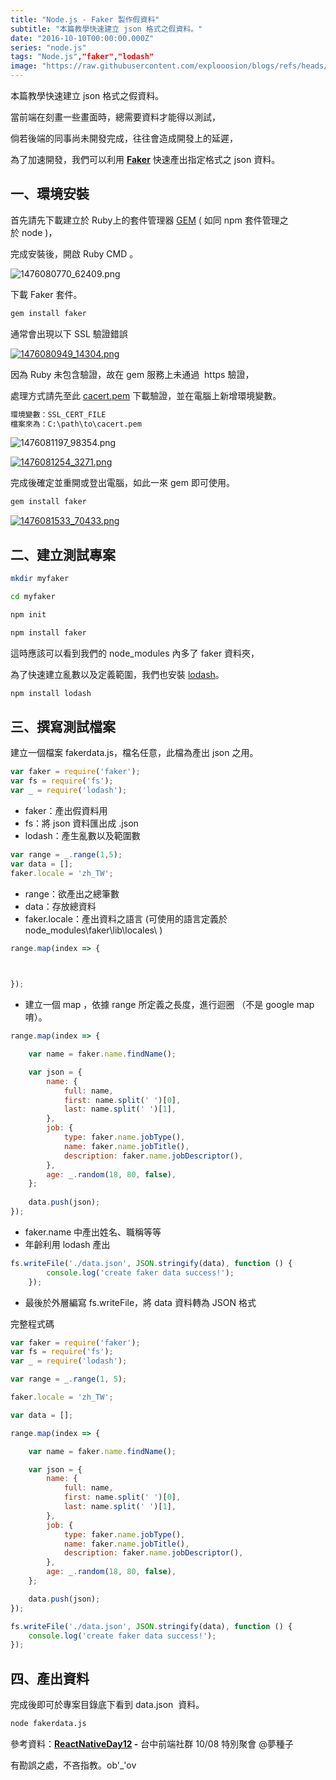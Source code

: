 ```yaml
---
title: "Node.js - Faker 製作假資料"
subtitle: "本篇教學快速建立 json 格式之假資料。"
date: "2016-10-10T00:00:00.000Z"
series: "node.js"
tags: "Node.js","faker","lodash"
image: "https://raw.githubusercontent.com/explooosion/blogs/refs/heads/main/docs/images/2016-10-10_Node.js%20-%20Faker%20%E8%A3%BD%E4%BD%9C%E5%81%87%E8%B3%87%E6%96%99/banner/1476080770_62409.png"
--- 
```


本篇教學快速建立 json 格式之假資料。

當前端在刻畫一些畫面時，總需要資料才能得以測試，

倘若後端的同事尚未開發完成，往往會造成開發上的延遲，

為了加速開發，我們可以利用 **[Faker](https://github.com/stympy/faker)** 快速產出指定格式之 json 資料。

一、環境安裝
------

首先請先下載建立於 Ruby上的套件管理器 [GEM](https://rubygems.org/pages/download?locale=zh-TW) ( 如同 npm 套件管理之於 node )，

完成安裝後，開啟 Ruby CMD 。

![1476080770_62409.png](https://raw.githubusercontent.com/explooosion/blogs/refs/heads/main/docs/images/2016-10-10_Node.js%20-%20Faker%20%E8%A3%BD%E4%BD%9C%E5%81%87%E8%B3%87%E6%96%99/1476080770_62409.png)

下載 Faker 套件。

```ruby
gem install faker
```

通常會出現以下 SSL 驗證錯誤

[![1476080949_14304.png](https://raw.githubusercontent.com/explooosion/blogs/refs/heads/main/docs/images/2016-10-10_Node.js%20-%20Faker%20%E8%A3%BD%E4%BD%9C%E5%81%87%E8%B3%87%E6%96%99/1476080949_14304.png)](https://dotblogsfile.blob.core.windows.net/user/incredible/299cbb43-aa29-4f37-98be-8c966870bec7/1476080949_14304.png)

因為 Ruby 未包含驗證，故在 gem 服務上未通過  https 驗證，

處理方式請先至此 [cacert.pem](https://curl.haxx.se/ca/cacert.pem) 下載驗證，並在電腦上新增環境變數。

```bash
環境變數：SSL_CERT_FILE
檔案來為：C:\path\to\cacert.pem
```

![1476081197_98354.png](https://raw.githubusercontent.com/explooosion/blogs/refs/heads/main/docs/images/2016-10-10_Node.js%20-%20Faker%20%E8%A3%BD%E4%BD%9C%E5%81%87%E8%B3%87%E6%96%99/1476081197_98354.png)

[![1476081254_3271.png](https://raw.githubusercontent.com/explooosion/blogs/refs/heads/main/docs/images/2016-10-10_Node.js%20-%20Faker%20%E8%A3%BD%E4%BD%9C%E5%81%87%E8%B3%87%E6%96%99/1476081254_3271.png)](https://dotblogsfile.blob.core.windows.net/user/incredible/299cbb43-aa29-4f37-98be-8c966870bec7/1476081254_3271.png)

完成後確定並重開或登出電腦，如此一來 gem 即可使用。

```ruby
gem install faker
```

[![1476081533_70433.png](https://raw.githubusercontent.com/explooosion/blogs/refs/heads/main/docs/images/2016-10-10_Node.js%20-%20Faker%20%E8%A3%BD%E4%BD%9C%E5%81%87%E8%B3%87%E6%96%99/1476081533_70433.png)](https://dotblogsfile.blob.core.windows.net/user/incredible/299cbb43-aa29-4f37-98be-8c966870bec7/1476081533_70433.png)

二、建立測試專案
--------

```bash
mkdir myfaker
```
```bash
cd myfaker
```
```bash
npm init
```
```bash
npm install faker
```

這時應該可以看到我們的 node\_modules 內多了 faker 資料夾，

為了快速建立亂數以及定義範圍，我們也安裝 [lodash](https://lodash.com/)。

```bash
npm install lodash
```

三、撰寫測試檔案
--------

建立一個檔案 fakerdata.js，檔名任意，此檔為產出 json 之用。

```javascript
var faker = require('faker');
var fs = require('fs');
var _ = require('lodash');
```

*   faker：產出假資料用
*   fs：將 json 資料匯出成 .json
*   lodash：產生亂數以及範圍數

```javascript
var range = _.range(1,5);
var data = [];
faker.locale = 'zh_TW';
```

*   range：欲產出之總筆數
*   data：存放總資料
*   faker.locale：產出資料之語言 (可使用的語言定義於 node\_modules\\faker\\lib\\locales\\ )

```javascript
range.map(index => {


    
});
```

*   建立一個 map ，依據 range 所定義之長度，進行迴圈 （不是 google map 唷）。

```javascript
range.map(index => {

    var name = faker.name.findName();

    var json = {
        name: {
            full: name,
            first: name.split(' ')[0],
            last: name.split(' ')[1],
        },
        job: {
            type: faker.name.jobType(),
            name: faker.name.jobTitle(),
            description: faker.name.jobDescriptor(),
        },
        age: _.random(18, 80, false),
    };
    
    data.push(json);
});
```

*   faker.name 中產出姓名、職稱等等
*   年齡利用 lodash 產出

```javascript
fs.writeFile('./data.json', JSON.stringify(data), function () {
        console.log('create faker data success!');
    });
```

*   最後於外層編寫 fs.writeFile，將 data 資料轉為 JSON 格式 

完整程式碼

```javascript
var faker = require('faker');
var fs = require('fs');
var _ = require('lodash');

var range = _.range(1, 5);

faker.locale = 'zh_TW';

var data = [];

range.map(index => {

    var name = faker.name.findName();

    var json = {
        name: {
            full: name,
            first: name.split(' ')[0],
            last: name.split(' ')[1],
        },
        job: {
            type: faker.name.jobType(),
            name: faker.name.jobTitle(),
            description: faker.name.jobDescriptor(),
        },
        age: _.random(18, 80, false),
    };

    data.push(json);
});

fs.writeFile('./data.json', JSON.stringify(data), function () {
    console.log('create faker data success!');
});
```

四、產出資料
------

完成後即可於專案目錄底下看到 data.json  資料。

```bash
node fakerdata.js
```

參考資料：**[ReactNativeDay12](https://github.com/horsekitlin/ReactNativeDay12) -** 台中前端社群 10/08 特別聚會 @夢種子

有勘誤之處，不吝指教。ob'\_'ov